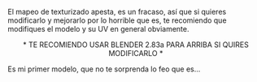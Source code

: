 El mapeo de texturizado apesta, es un fracaso, así que si quieres modificarlo y mejorarlo
por lo horrible que es, te recomiendo que modifiques el modelo y su UV en general obviamente.
    <center>* TE RECOMIENDO USAR BLENDER 2.83a PARA ARRIBA SI QUIRES MODIFICARLO *</center>

Es mi primer modelo, que no te sorprenda lo feo que es...
